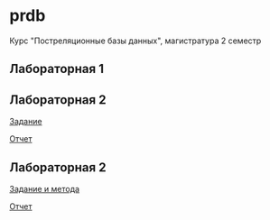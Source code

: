 # prdb
Курс "Постреляционные базы данных", магистратура 2 семестр

## Лабораторная 1

## Лабораторная 2
[Задание](lab2/README.md)

[Отчет](lab2/results.md)

## Лабораторная 2
[Задание и метода](lab3/метода)

[Отчет](lab3/results.md)